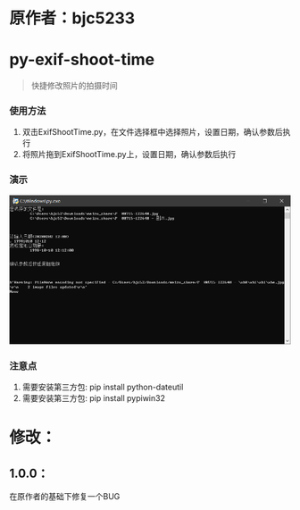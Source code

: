 # 原作者：bjc5233

# py-exif-shoot-time
> 快捷修改照片的拍摄时间


### 使用方法
1. 双击ExifShootTime.py，在文件选择框中选择照片，设置日期，确认参数后执行
2. 将照片拖到ExifShootTime.py上，设置日期，确认参数后执行



### 演示
<div align=center><img src="https://github.com/bjc5233/py-exif-shoot-time/raw/master/resources/demo.png"/></div>




### 注意点
1. 需要安装第三方包: pip install python-dateutil
2. 需要安装第三方包: pip install pypiwin32

# 修改：
## 1.0.0：
在原作者的基础下修复一个BUG  
